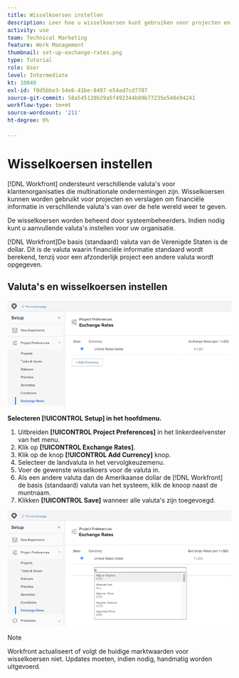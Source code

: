 ```yaml
---
title: Wisselkoersen instellen
description: Leer hoe u wisselkoersen kunt gebruiken voor projecten en rapporten om financiële informatie in verschillende valuta's van over de hele wereld weer te geven.
activity: use
team: Technical Marketing
feature: Work Management
thumbnail: set-up-exchange-rates.png
type: Tutorial
role: User
level: Intermediate
kt: 10049
exl-id: f0d5bbe3-54e6-41be-8497-e54ad7cd7707
source-git-commit: 58a545120b29a5f492344b89b77235e548e94241
workflow-type: tm+mt
source-wordcount: '211'
ht-degree: 0%

---
```


# Wisselkoersen instellen

[!DNL Workfront] ondersteunt verschillende valuta&#39;s voor klantenorganisaties die multinationale ondernemingen zijn. Wisselkoersen kunnen worden gebruikt voor projecten en verslagen om financiële informatie in verschillende valuta&#39;s van over de hele wereld weer te geven.

De wisselkoersen worden beheerd door systeembeheerders. Indien nodig kunt u aanvullende valuta&#39;s instellen voor uw organisatie.

[!DNL Workfront]De basis (standaard) valuta van de Verenigde Staten is de dollar. Dit is de valuta waarin financiële informatie standaard wordt berekend, tenzij voor een afzonderlijk project een andere valuta wordt opgegeven.

## Valuta&#39;s en wisselkoersen instellen

![Een afbeelding van het selecteren van wisselkoersen](assets/setting-up-finances-4.png)

**Selecteren [!UICONTROL Setup] in het hoofdmenu.**

1. Uitbreiden **[!UICONTROL Project Preferences]** in het linkerdeelvenster van het menu.
1. Klik op **[!UICONTROL Exchange Rates]**.
1. Klik op de knop **[!UICONTROL Add Currency]** knop.
1. Selecteer de landvaluta in het vervolgkeuzemenu.
1. Voer de gewenste wisselkoers voor de valuta in.
1. Als een andere valuta dan de Amerikaanse dollar de [!DNL Workfront] de basis (standaard) valuta van het systeem, klik de knoop naast de muntnaam.
1. Klikken **[!UICONTROL Save]** wanneer alle valuta&#39;s zijn toegevoegd.

![Afbeelding van het toevoegen van een valuta aan de lijst met wisselkoersen](assets/setting-up-finances-5.png)

>[!NOTE]
>
>Workfront actualiseert of volgt de huidige marktwaarden voor wisselkoersen niet. Updates moeten, indien nodig, handmatig worden uitgevoerd.

